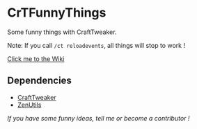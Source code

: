 # CrTFunnyThings
Some funny things with CraftTweaker.

Note: If you call `/ct reloadevents`, all things will stop to work !

[Click me to the Wiki](https://github.com/Dark2932/CrTFunnyThings/wiki)

## Dependencies
* [CraftTweaker](https://www.curseforge.com/minecraft/mc-mods/crafttweaker)
* [ZenUtils](https://www.curseforge.com/minecraft/mc-mods/zenutil)

_*If you have some funny ideas, tell me or become a contributor !*_
